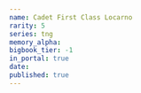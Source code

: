 ```yaml
---
name: Cadet First Class Locarno
rarity: 5
series: tng
memory_alpha:
bigbook_tier: -1
in_portal: true
date:
published: true
---
```



